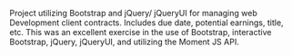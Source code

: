 Project utilizing Bootstrap and jQuery/ jQueryUI for managing web Development client contracts. Includes due date, potential earnings, title, etc.
This was an excellent exercise in the use of Bootstrap, interactive Bootstrap, jQuery, jQueryUI, and utilizing the Moment JS API.
